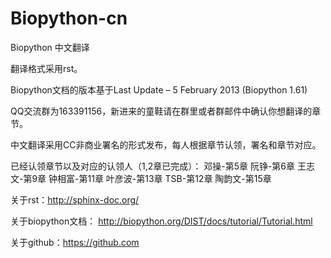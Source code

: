 Biopython-cn
============

Biopython 中文翻译

翻译格式采用rst。  

Biopython文档的版本基于Last Update – 5 February 2013 (Biopython 1.61)  

QQ交流群为163391156，新进来的童鞋请在群里或者群邮件中确认你想翻译的章节。

中文翻译采用CC非商业署名的形式发布，每人根据章节认领，署名和章节对应。

已经认领章节以及对应的认领人（1,2章已完成）：
邓操-第5章
阮铮-第6章
王志文-第9章
钟相富-第11章
叶彦波-第13章
TSB-第12章
陶韵文-第15章



关于rst：http://sphinx-doc.org/

关于biopython文档： http://biopython.org/DIST/docs/tutorial/Tutorial.html

关于github：https://github.com
